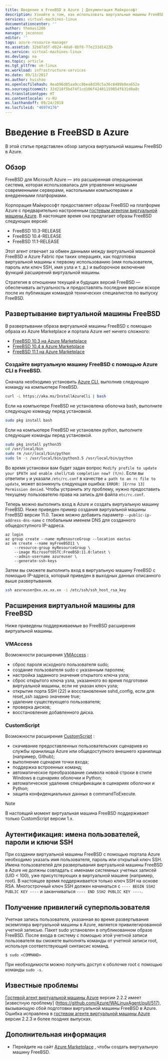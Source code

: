 ```yaml
---
title: Введение в FreeBSD в Azure | Документация Майкрософт
description: Узнайте о том, как использовать виртуальные машины FreeBSD в Azure.
services: virtual-machines-linux
documentationcenter: ''
author: thomas1206
manager: jeconnoc
editor: ''
tags: azure-resource-manager
ms.assetid: 32b87a5f-d024-4da0-8bf0-77e233d1422b
ms.service: virtual-machines-linux
ms.devlang: na
ms.topic: article
ms.tgt_pltfrm: vm-linux
ms.workload: infrastructure-services
ms.date: 09/13/2017
ms.author: huishao
ms.openlocfilehash: 0eab96d85aa9cc8bea8d30c5a36c8489b8ea652e
ms.sourcegitcommit: 32d218f5bd74f1cd106f4248115985df631d0a8c
ms.translationtype: HT
ms.contentlocale: ru-RU
ms.lasthandoff: 09/24/2018
ms.locfileid: "46974176"
---
```

# <a name="introduction-to-freebsd-on-azure"></a>Введение в FreeBSD в Azure
В этой статье представлен обзор запуска виртуальной машины FreeBSD в Azure.

## <a name="overview"></a>Обзор
FreeBSD для Microsoft Azure — это расширенная операционная система, которая использовалась для управления мощными современными серверами, настольными компьютерами и внедренными платформами.

Корпорация Майкрософт предоставляет образы FreeBSD на платформе Azure с предварительно настроенным [гостевым агентом виртуальной машины Azure](https://github.com/Azure/WALinuxAgent/). В настоящее время она предлагает образы FreeBSD следующих версий:

- FreeBSD 10.3-RELEASE
- FreeBSD 10.4-RELEASE
- FreeBSD 11.1-RELEASE

Этот агент отвечает за обмен данными между виртуальной машиной FreeBSD и Azure Fabric при таких операциях, как подготовка виртуальной машины к первому использованию (имя пользователя, пароль или ключ SSH, имя узла и т. д.) и выборочное включение функций расширений виртуальной машины.

Стратегия в отношении текущей и будущих версий FreeBSD — обеспечивать актуальность и предоставлять последние версии вскоре после их публикации командой технических специалистов по выпуску FreeBSD.

## <a name="deploying-a-freebsd-virtual-machine"></a>Развертывание виртуальной машины FreeBSD
В развертывании образа виртуальной машины FreeBSD с помощью образа из Azure Marketplace и портала Azure нет ничего сложного:

- [FreeBSD 10.3 на Azure Marketplace](https://azure.microsoft.com/marketplace/partners/microsoft/freebsd103)
- [FreeBSD 10.4 в Azure Marketplace](https://azuremarketplace.microsoft.com/en-us/marketplace/apps/Microsoft.FreeBSD104)
- [FreeBSD 11.1 на Azure Marketplace](https://azuremarketplace.microsoft.com/marketplace/apps/Microsoft.FreeBSD111)

### <a name="create-a-freebsd-vm-through-azure-cli-on-freebsd"></a>Создайте виртуальную машину FreeBSD с помощью Azure CLI в FreeBSD.
Сначала необходимо установить [Azure CLI](https://docs.microsoft.com/cli/azure/get-started-with-azure-cli), выполнив следующую команду на компьютере FreeBSD.

```bash 
curl -L https://aka.ms/InstallAzureCli | bash
```

Если на компьютере FreeBSD не установлена оболочка bash, выполните следующую команду перед установкой. 

```bash
sudo pkg install bash
```

Если на компьютере FreeBSD не установлен python, выполните следующие команды перед установкой. 

```bash
sudo pkg install python35
cd /usr/local/bin 
sudo rm /usr/local/bin/python 
sudo ln -s /usr/local/bin/python3.5 /usr/local/bin/python
```

Во время установки вам будет задан вопрос `Modify profile to update your $PATH and enable shell/tab completion now? (Y/n)`. Если вы ответили `y` и указали `/etc/rc.conf` в качестве `a path to an rc file to update`, может возникнуть следующая ошибка: `ERROR: [Errno 13] Permission denied`. Чтобы устранить эту проблему, нужно предоставить текущему пользователю права на запись для файла `etc/rc.conf`.

Теперь можно выполнить вход в Azure и создать виртуальную машину FreeBSD. Ниже приведен пример создания виртуальной машины FreeBSD версии 11.0. Также можно добавить параметр `--public-ip-address-dns-name` с глобальным именем DNS для созданного общедоступного IP-адреса. 

```azurecli
az login 
az group create --name myResourceGroup --location eastus
az vm create --name myFreeBSD11 \
    --resource-group myResourceGroup \
    --image MicrosoftOSTC:FreeBSD:11.0:latest \
    --admin-username azureuser \
    --generate-ssh-keys
```

Затем вы сможете выполнить вход в виртуальную машину FreeBSD с помощью IP-адреса, который приведен в выходных данных описанного выше развертывания. 

```bash
ssh azureuser@xx.xx.xx.xx -i /etc/ssh/ssh_host_rsa_key
```   

## <a name="vm-extensions-for-freebsd"></a>Расширения виртуальной машины для FreeBSD
Ниже приведены поддерживаемые во FreeBSD расширения виртуальной машины.

### <a name="vmaccess"></a>VMAccess
Возможности расширения [VMAccess](https://github.com/Azure/azure-linux-extensions/tree/master/VMAccess) :

* сброс пароля исходного пользователя sudo;
* создание пользователя sudo с указанным паролем;
* настройка заданного значения открытого ключа узла;
* сброс открытого ключа узла, указанного во время подготовки виртуальной машины, если не указан ключ узла;
* открытие порта SSH (22) и восстановление sshd_config, если для reset_ssh задано значение true;
* удаление существующего пользователя;
* проверка дисков;
* восстановление добавленного диска.

### <a name="customscript"></a>CustomScript
Возможности расширения [CustomScript](https://github.com/Azure/azure-linux-extensions/tree/master/CustomScript) :

* скачивание предоставленных пользовательских сценариев из службы хранилища Azure или общедоступного внешнего хранилища (например, Github);
* выполнение сценария точки входа;
* поддержка встроенных команд;
* автоматическое преобразование символа новой строки в стиле Windows в сценариях оболочки и Python;
* автоматическое удаление спецификации в сценариях оболочки и Python;
* защита конфиденциальных данных в commandToExecute.

> [!NOTE]
> В настоящий момент виртуальная машина FreeBSD поддерживает только CustomScript версии 1.x.  

## <a name="authentication-user-names-passwords-and-ssh-keys"></a>Аутентификация: имена пользователей, пароли и ключи SSH
При создании виртуальной машины FreeBSD с помощью портала Azure необходимо указать имя пользователя, пароль или открытый ключ SSH.
Имена пользователей для развертывания виртуальной машины FreeBSD в Azure не должны совпадать с именами системных учетных записей (UID < 100), уже присутствующих в виртуальной машине (например, root).
В настоящее время поддерживается только ключ SSH на основе RSA. Многострочный ключ SSH должен начинаться с `---- BEGIN SSH2 PUBLIC KEY ----` и заканчиваться `---- END SSH2 PUBLIC KEY ----`.

## <a name="obtaining-superuser-privileges"></a>Получение привилегий суперпользователя
Учетная запись пользователя, указанная во время развертывания экземпляра виртуальной машины в Azure, является привилегированной учетной записью. Пакет sudo установлен в опубликованном образе FreeBSD.
После входа в систему с помощью этой учетной записи пользователя вы сможете выполнять команды от учетной записи root, используя соответствующий синтаксис команд.

```
$ sudo <COMMAND>
```

При необходимости можно получить доступ к оболочке root с помощью команды `sudo -s`.

## <a name="known-issues"></a>Известные проблемы
[Гостевой агент виртуальной машины Azure](https://github.com/Azure/WALinuxAgent/) версии 2.2.2 имеет [известную проблему] (https://github.com/Azure/WALinuxAgent/pull/517), вызывающую сбой подготовки виртуальной машины FreeBSD в Azure. Ошибка исправлена в [гостевом агенте виртуальной машины Azure](https://github.com/Azure/WALinuxAgent/) версии 2.2.3 и более поздних выпусках. 

## <a name="next-steps"></a>Дополнительная информация
* Перейдите на сайт [Azure Marketplace](https://azuremarketplace.microsoft.com/marketplace/apps/Microsoft.FreeBSD111) , чтобы создать виртуальную машину FreeBSD.
